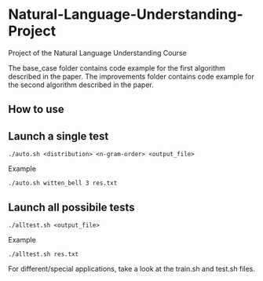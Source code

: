 # Natural-Language-Understanding-Project

Project of the Natural Language Understanding Course

The base_case folder contains code example for the first algorithm described in the paper.
The improvements folder contains code example for the second algorithm described in the paper.

## How to use
## Launch a single test
	./auto.sh <distribution> <n-gram-order> <output_file>

Example

	./auto.sh witten_bell 3 res.txt

## Launch all possibile tests
	./alltest.sh <output_file>

Example

	./alltest.sh res.txt

For different/special applications, take a look at the train.sh and test.sh files.
